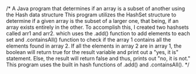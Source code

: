 /* A Java program that determines if an array is a subset of another using the Hash data structure This program utilizes the HashSet structure to determine if a given array is the subset of a larger one, that being, if an array exists entirely in the other. To accomplish this, I created two hashsets called arr1 and arr2. which uses the .add() function to add elements to each set and .containsAll() function to check if the array 1 contains all the elements found in array 2. If all the elements in array 2 are in array 1, the boolean will return true for the result variable and print out a "yes, it is" statement. Else, the result will return false and thus, prints out "no, it is not." This program uses the built in hash functions of .add() and .containsAll().
*/
